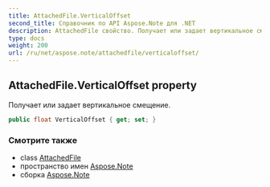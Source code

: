 ```yaml
---
title: AttachedFile.VerticalOffset
second_title: Справочник по API Aspose.Note для .NET
description: AttachedFile свойство. Получает или задает вертикальное смещение.
type: docs
weight: 200
url: /ru/net/aspose.note/attachedfile/verticaloffset/
---
```

## AttachedFile.VerticalOffset property

Получает или задает вертикальное смещение.

```csharp
public float VerticalOffset { get; set; }
```

### Смотрите также

* class [AttachedFile](../)
* пространство имен [Aspose.Note](../../attachedfile/)
* сборка [Aspose.Note](../../../)


